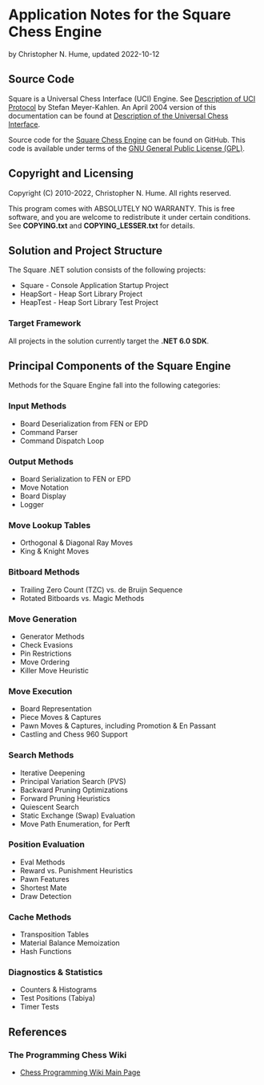# Application Notes for the Square Chess Engine

by Christopher N. Hume, updated 2022-10-12

## Source Code

Square is a Universal Chess Interface (UCI) Engine.  See [Description of UCI Protocol](https://ucichessengine.wordpress.com/2011/03/16/description-of-uci-protocol/) by Stefan Meyer-Kahlen.  An April 2004 version of this documentation can be found at [Description of the Universal Chess Interface](http://wbec-ridderkerk.nl/html/UCIProtocol.html).

Source code for the [Square Chess Engine](https://github.com/CNHume/Samples/tree/master/C%23/Square) can be found on GitHub.  This code is available under terms of the [GNU General Public License (GPL)](https://www.gnu.org/licenses/gpl-3.0.html).

## Copyright and Licensing

Copyright (C) 2010-2022, Christopher N. Hume.  All rights reserved.

This program comes with ABSOLUTELY NO WARRANTY.  This is free software, and you are welcome to redistribute it under certain conditions.  See **COPYING.txt** and **COPYING_LESSER.txt** for details.

## Solution and Project Structure

The Square .NET solution consists of the following projects:

* Square - Console Application Startup Project
* HeapSort - Heap Sort Library Project
* HeapTest - Heap Sort Library Test Project

### Target Framework

All projects in the solution currently target the **.NET 6.0 SDK**.

## Principal Components of the Square Engine

Methods for the Square Engine fall into the following categories:

### Input Methods

* Board Deserialization from FEN or EPD
* Command Parser
* Command Dispatch Loop

### Output Methods

* Board Serialization to FEN or EPD
* Move Notation
* Board Display
* Logger

### Move Lookup Tables

* Orthogonal & Diagonal Ray Moves
* King & Knight Moves

### Bitboard Methods

* Trailing Zero Count (TZC) vs. de Bruijn Sequence
* Rotated Bitboards vs. Magic Methods

### Move Generation

* Generator Methods
* Check Evasions
* Pin Restrictions
* Move Ordering
* Killer Move Heuristic

### Move Execution

* Board Representation
* Piece Moves & Captures
* Pawn Moves & Captures, including Promotion & En Passant
* Castling and Chess 960 Support

### Search Methods

* Iterative Deepening
* Principal Variation Search (PVS)
* Backward Pruning Optimizations
* Forward Pruning Heuristics
* Quiescent Search
* Static Exchange (Swap) Evaluation
* Move Path Enumeration, for Perft

### Position Evaluation

* Eval Methods
* Reward vs. Punishment Heuristics
* Pawn Features
* Shortest Mate
* Draw Detection

### Cache Methods

* Transposition Tables
* Material Balance Memoization
* Hash Functions

### Diagnostics & Statistics

* Counters & Histograms
* Test Positions (Tabiya)
* Timer Tests

## References

### The Programming Chess Wiki
* [Chess Programming Wiki Main Page](https://www.chessprogramming.org/Main_Page)
